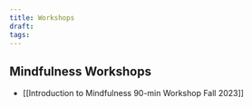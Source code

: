 ```yaml
---
title: Workshops
draft: 
tags:
---
```

## Mindfulness Workshops
- [[Introduction to Mindfulness 90-min Workshop Fall 2023]]
	